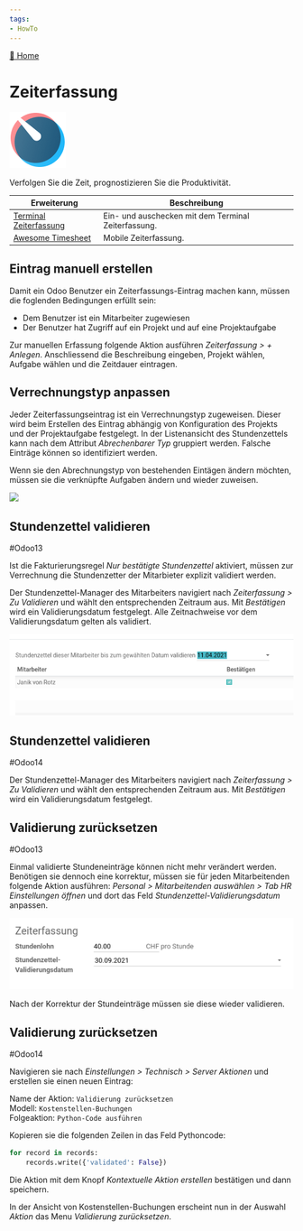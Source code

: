 ```yaml
---
tags:
- HowTo
---
```

[🔗 Home](/)
# Zeiterfassung
![icons_odoo_hr_timesheet](assets/icons_odoo_hr_timesheet.png)

Verfolgen Sie die Zeit, prognostizieren Sie die Produktivität.

| Erweiterung                                         | Beschreibung                                        |
| --------------------------------------------------- | --------------------------------------------------- |
| [Terminal Zeiterfassung](Terminal%20Zeiterfassung.md) | Ein- und auschecken mit dem Terminal Zeiterfassung. |
| [Awesome Timesheet](Awesome%20Timesheet.md)           | Mobile Zeiterfassung.                               |

## Eintrag manuell erstellen

Damit ein Odoo Benutzer ein Zeiterfassungs-Eintrag machen kann, müssen die foglenden Bedingungen erfüllt sein:
* Dem Benutzer ist ein Mitarbeiter zugewiesen
* Der Benutzer hat Zugriff auf ein Projekt und auf eine Projektaufgabe

Zur manuellen Erfassung folgende Aktion ausführen *Zeiterfassung > + Anlegen*. Anschliessend die Beschreibung eingeben, Projekt wählen, Aufgabe wählen und die Zeitdauer eintragen.

## Verrechnungstyp anpassen

Jeder Zeiterfassungseintrag ist ein Verrechnungstyp zugeweisen. Dieser wird beim Erstellen des Eintrag abhängig von Konfiguration des Projekts und der Projektaufgabe festgelegt. In der Listenansicht des Stundenzettels kann nach dem Attribut *Abrechenbarer Typ* gruppiert werden. Falsche Einträge können so identifiziert werden.

Wenn sie den Abrechnungstyp von bestehenden Eintägen ändern möchten, müssen sie die verknüpfte Aufgaben ändern und wieder zuweisen.

![](assets/Zeiterfassung%20Verrechnungstyp%20%C3%A4ndern.gif)

## Stundenzettel validieren
#Odoo13

Ist die Fakturierungsregel *Nur bestätigte Stundenzettel* aktiviert, müssen zur Verrechnung die Stundenzetter der Mitarbieter explizit validiert werden.

Der Stundenzettel-Manager des Mitarbeiters navigiert nach *Zeiterfassung > Zu Validieren* und wählt den entsprechenden Zeitraum aus. Mit *Bestätigen* wird ein Validierungsdatum festgelegt. Alle Zeitnachweise vor dem Validierungsdatum gelten als validiert.

![](assets/Zeiterfassung%20Validierungsdatum.png)

## Stundenzettel validieren
#Odoo14

Der Stundenzettel-Manager des Mitarbeiters navigiert nach *Zeiterfassung > Zu Validieren* und wählt den entsprechenden Zeitraum aus. Mit *Bestätigen* wird ein Validierungsdatum festgelegt.

## Validierung zurücksetzen
#Odoo13

Einmal validierte Stundeneinträge können nicht mehr verändert werden. Benötigen sie dennoch eine korrektur, müssen sie für jeden Mitarbeitenden folgende Aktion ausführen: *Personal > Mitarbeitenden auswählen > Tab HR Einstellungen öffnen* und dort das Feld *Stundenzettel-Validierungsdatum* anpassen.

![](assets/Zeiterfassung%20Stundenzettel-Validierungsdatum%20anpassen.png)

Nach der Korrektur der Stundeinträge müssen sie diese wieder validieren.

## Validierung zurücksetzen
#Odoo14

Navigieren sie nach *Einstellungen > Technisch > Server Aktionen* und erstellen sie einen neuen Eintrag:

Name der Aktion: `Validierung zurücksetzen`\
Modell: `Kostenstellen-Buchungen`\
Folgeaktion: `Python-Code ausführen`

Kopieren sie die folgenden Zeilen in das Feld Pythoncode:

```py
for record in records:
	records.write({'validated': False})
```

Die Aktion mit dem Knopf *Kontextuelle Aktion erstellen* bestätigen und dann speichern.

In der Ansicht von Kostenstellen-Buchungen erscheint nun in der Auswahl *Aktion* das Menu *Validierung zurücksetzen*.